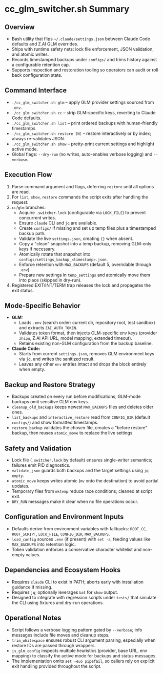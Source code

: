 # cc_glm_switcher.sh Summary

## Overview
- Bash utility that flips `~/.claude/settings.json` between Claude Code defaults and Z.AI GLM overrides.
- Ships with runtime safety nets: lock file enforcement, JSON validation, and atomic writes.
- Records timestamped backups under `configs/` and trims history against a configurable retention cap.
- Supports inspection and restoration tooling so operators can audit or roll back configuration state.

## Command Interface
- `./cc_glm_switcher.sh glm` – apply GLM provider settings sourced from `.env`.
- `./cc_glm_switcher.sh cc` – strip GLM-specific keys, reverting to Claude Code defaults.
- `./cc_glm_switcher.sh list` – print ordered backups with human-friendly timestamps.
- `./cc_glm_switcher.sh restore [N]` – restore interactively or by index; always re-validates JSON.
- `./cc_glm_switcher.sh show` – pretty-print current settings and highlight active mode.
- Global flags: `--dry-run` (no writes, auto-enables verbose logging) and `--verbose`.

## Execution Flow
1. Parse command argument and flags, deferring `restore` until all options are read.
2. For `list`, `show`, `restore` commands the script exits after handling the request.
3. `cc`/`glm` branches:
   - Acquire `.switcher.lock` (configurable via `LOCK_FILE`) to prevent concurrent writes.
   - Ensure `claude` CLI and `jq` are available.
   - Create `configs/` if missing and set up temp files plus a timestamped backup path.
   - Validate the live `settings.json`, creating `{}` when absent.
   - Copy a "clean" snapshot into a temp backup, removing GLM-only keys if necessary.
   - Atomically rotate that snapshot into `configs/settings_backup_<timestamp>.json`.
   - Enforce retention with `MAX_BACKUPS` (default 5, overridable through `.env`).
   - Prepare new settings in `temp_settings` and atomically move them into place (skipped in dry-run).
4. Registered EXIT/INT/TERM trap releases the lock and propagates the exit status.

## Mode-Specific Behavior
- **GLM:**
  - Loads `.env` (search order: current dir, repository root, test sandbox) and extracts `ZAI_AUTH_TOKEN`.
  - Validates token format, then injects GLM-specific env keys (provider `zhipu`, Z.AI API URL, model mapping, extended timeout).
  - Retains existing non-GLM configuration from the backup baseline.
- **Claude Code:**
  - Starts from current `settings.json`, removes GLM environment keys via `jq`, and writes the sanitized result.
  - Leaves any other `env` entries intact and drops the block entirely when empty.

## Backup and Restore Strategy
- Backups created on every run before modifications; GLM-mode backups omit sensitive GLM env keys.
- `cleanup_old_backups` keeps newest `MAX_BACKUPS` files and deletes older ones.
- `list_backups` and `interactive_restore` read from `CONFIG_DIR` (default `configs/`) and show formatted timestamps.
- `restore_backup` validates the chosen file, creates a "before restore" backup, then reuses `atomic_move` to replace the live settings.

## Safety and Validation
- Lock file (`.switcher.lock` by default) ensures single-writer semantics; failures emit PID diagnostics.
- `validate_json` guards both backups and the target settings using `jq empty`.
- `atomic_move` keeps writes atomic (`mv` onto the destination) to avoid partial updates.
- Temporary files from `mktemp` reduce race conditions; cleaned at script exit.
- `DRY_RUN` messages make it clear when no file operations occur.

## Configuration and Environment Inputs
- Defaults derive from environment variables with fallbacks: `ROOT_CC`, `ROOT_SCRIPT`, `LOCK_FILE`, `CONFIG_DIR`, `MAX_BACKUPS`.
- `load_config` sources `.env` (if present) with `set -a`, feeding values like `MAX_BACKUPS` into retention logic.
- Token validation enforces a conservative character whitelist and non-empty values.

## Dependencies and Ecosystem Hooks
- Requires `claude` CLI to exist in PATH; aborts early with installation guidance if missing.
- Requires `jq`; optionally leverages `bat` for `show` output.
- Designed to integrate with regression scripts under `tests/` that simulate the CLI using fixtures and dry-run operations.

## Operational Notes
- Script follows a verbose logging pattern gated by `--verbose`; info messages include file moves and cleanup steps.
- `trim_whitespace` ensures robust CLI argument parsing, especially when restore IDs are passed through wrappers.
- `is_glm_config` inspects multiple heuristics (provider, base URL, env mapping) to classify the active mode for backups and status messages.
- The implementation omits `set -euo pipefail`, so callers rely on explicit exit handling provided throughout the script.
